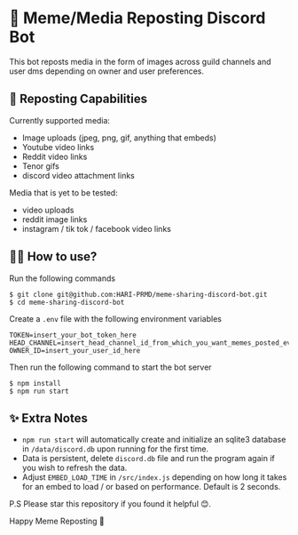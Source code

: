 # 🤖 Meme/Media Reposting Discord Bot

This bot reposts media in the form of images across guild channels and user dms
depending on owner and user preferences.

## 🧐 Reposting Capabilities

Currently supported media:
- Image uploads (jpeg, png, gif, anything that embeds)
- Youtube video links
- Reddit video links
- Tenor gifs
- discord video attachment links

Media that is yet to be tested:
- video uploads
- reddit image links
- instagram / tik tok / facebook video links

## 🧑‍💻 How to use?

Run the following commands

```console
$ git clone git@github.com:HARI-PRMD/meme-sharing-discord-bot.git
$ cd meme-sharing-discord-bot
```

Create a `.env` file with the following environment variables

```.env
TOKEN=insert_your_bot_token_here
HEAD_CHANNEL=insert_head_channel_id_from_which_you_want_memes_posted_everywhere
OWNER_ID=insert_your_user_id_here
```

Then run the following command to start the bot server

```console
$ npm install
$ npm run start
```

## ✨ Extra Notes

- `npm run start` will automatically create and initialize an sqlite3 database in `/data/discord.db` upon running for the first time.
- Data is persistent, delete `discord.db` file and run the program again if you wish to refresh the data.
- Adjust `EMBED_LOAD_TIME` in `/src/index.js` depending on how long it takes for an embed to load / or based on performance. Default is 2 seconds.

P.S Please star this repository if you found it helpful 😊.

Happy Meme Reposting 🥳

